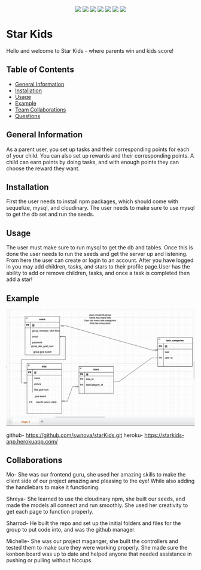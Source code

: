 <p align="center">
    <img src="https://img.shields.io/badge/Javascript-yellow" />
    <img src="https://img.shields.io/badge/express-orange" />
    <img src="https://img.shields.io/badge/Sequelize-blue"  />
    <img src="https://img.shields.io/badge/mySQL-blue"  />
    <img src="https://img.shields.io/badge/dotenv-green" />
    <img src="https://img.shields.io/badge/node.js-blue"/>
    <img src="https://img.shields.io/badge/handlebars-red"/>

</p>

# Star Kids
Hello and welcome to Star Kids - where parents win and kids score!

## Table of Contents
- [General Information](#general-information)
- [Installation](#installation)
- [Usage](#usage)
- [Example](#example)
- [Team Collaborations](#collaborations)
- [Questions](#questions)


## General Information
As a parent user, you set up tasks and their corresponding points for each of your child. You can also set up rewards and their corresponding points. 
A child can earn points by doing tasks, and with enough points they can choose the reward they want.

## Installation
First the user needs to install npm packages, which should come with sequelize, mysql, and cloudinary. The user needs to make sure to use mysql to get the db set and run the seeds.

## Usage
The user must make sure to run mysql to get the db and tables. Once this is done the user needs to run the seeds and get the server up and listening. From here the user can create or login to an account. After you have logged in you may add children, tasks, and stars to their profile page.User has the ability to add or remove children, tasks, and once a task is completed then add a star!

## Example
![The basic table structure.](./public/images/table_structure.png)

github- https://github.com/swnova/starKids.git
heroku- https://starkids-app.herokuapp.com/

## Collaborations
Mo- She was our frontend guru, she used her amazing skills to make the client side of our project amazing and pleasing to the eye! While also adding the handlebars to make it functioning.

Shreya- She learned to use the cloudinary npm, she built our seeds, and made the models all connect and run smoothly. She used her creativity to get each page to function properly.

Sharrod- He built the repo and set up the initial folders and files for the group to put code into, and was the github manager.

Michelle- She was our project maganger, she built the controllers and tested them to make sure they were working properly. She made sure the konbon board was up to date and helped anyone that needed assistance in pushing or pulling without hiccups.

